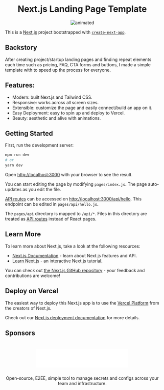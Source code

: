 <h1 align="center">
    Next.js Landing Page Template
</h1>

<p align="center">
  <img src="https://github.com/dangtony98/idea-validation/blob/main/public/idea-validation.gif" alt="animated" />
</p>

This is a [Next.js](https://nextjs.org/) project bootstrapped with [`create-next-app`](https://github.com/vercel/next.js/tree/canary/packages/create-next-app).

## Backstory

After creating project/startup landing pages and finding repeat elements each time such as pricing, FAQ, CTA forms and buttons, I made a simple template with to speed up the process for everyone.

## Features:

- Modern: built Next.js and Tailwind CSS.
- Responsive: works across all screen sizes.
- Extensible: customize the page and easily connect/build an app on it.
- Easy Deployment: easy to spin up and deploy to Vercel.
- Beauty: aesthetic and alive with animations.

## Getting Started

First, run the development server:

```bash
npm run dev
# or
yarn dev
```

Open [http://localhost:3000](http://localhost:3000) with your browser to see the result.

You can start editing the page by modifying `pages/index.js`. The page auto-updates as you edit the file.

[API routes](https://nextjs.org/docs/api-routes/introduction) can be accessed on [http://localhost:3000/api/hello](http://localhost:3000/api/hello). This endpoint can be edited in `pages/api/hello.js`.

The `pages/api` directory is mapped to `/api/*`. Files in this directory are treated as [API routes](https://nextjs.org/docs/api-routes/introduction) instead of React pages.

## Learn More

To learn more about Next.js, take a look at the following resources:

- [Next.js Documentation](https://nextjs.org/docs) - learn about Next.js features and API.
- [Learn Next.js](https://nextjs.org/learn) - an interactive Next.js tutorial.

You can check out [the Next.js GitHub repository](https://github.com/vercel/next.js/) - your feedback and contributions are welcome!

## Deploy on Vercel

The easiest way to deploy this Next.js app is to use the [Vercel Platform](https://vercel.com/new?utm_medium=default-template&filter=next.js&utm_source=create-next-app&utm_campaign=create-next-app-readme) from the creators of Next.js.

Check out our [Next.js deployment documentation](https://nextjs.org/docs/deployment) for more details.

## Sponsors

<h1 align="center">
    <a href="https://github.com/Infisical/infisical">
        <img width="300" src="https://github.com/Infisical/infisical/raw/main/img/logoname-white.svg#gh-dark-mode-only" alt="infisical" />
    </a>
</h1>
<p align="center">
  <p align="center">Open-source, E2EE, simple tool to manage secrets and configs across your team and infrastructure.</p>
</p>
